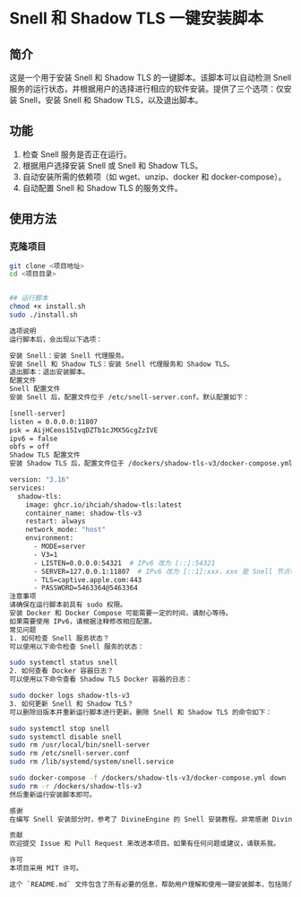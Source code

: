 # Snell 和 Shadow TLS 一键安装脚本

## 简介

这是一个用于安装 Snell 和 Shadow TLS 的一键脚本。该脚本可以自动检测 Snell 服务的运行状态，并根据用户的选择进行相应的软件安装。提供了三个选项：仅安装 Snell，安装 Snell 和 Shadow TLS，以及退出脚本。

## 功能

1. 检查 Snell 服务是否正在运行。
2. 根据用户选择安装 Snell 或 Snell 和 Shadow TLS。
3. 自动安装所需的依赖项（如 wget、unzip、docker 和 docker-compose）。
4. 自动配置 Snell 和 Shadow TLS 的服务文件。

## 使用方法

### 克隆项目

```bash
git clone <项目地址>
cd <项目目录>


## 运行脚本
chmod +x install.sh
sudo ./install.sh

选项说明
运行脚本后，会出现以下选项：

安装 Snell：安装 Snell 代理服务。
安装 Snell 和 Shadow TLS：安装 Snell 代理服务和 Shadow TLS。
退出脚本：退出安装脚本。
配置文件
Snell 配置文件
安装 Snell 后，配置文件位于 /etc/snell-server.conf。默认配置如下：

[snell-server]
listen = 0.0.0.0:11807
psk = AijHCeos15IvqDZTb1cJMX5GcgZzIVE
ipv6 = false
obfs = off
Shadow TLS 配置文件
安装 Shadow TLS 后，配置文件位于 /dockers/shadow-tls-v3/docker-compose.yml。默认配置如下：

version: "3.16"
services:
  shadow-tls:
    image: ghcr.io/ihciah/shadow-tls:latest
    container_name: shadow-tls-v3
    restart: always
    network_mode: "host"
    environment:
      - MODE=server
      - V3=1
      - LISTEN=0.0.0.0:54321  # IPv6 改为 [::]:54321
      - SERVER=127.0.0.1:11807  # IPv6 改为 [::1]:xxx，xxx 是 Snell 节点端口
      - TLS=captive.apple.com:443
      - PASSWORD=5463364@5463364
注意事项
请确保在运行脚本前具有 sudo 权限。
安装 Docker 和 Docker Compose 可能需要一定的时间，请耐心等待。
如果需要使用 IPv6，请根据注释修改相应配置。
常见问题
1. 如何检查 Snell 服务状态？
可以使用以下命令检查 Snell 服务的状态：

sudo systemctl status snell
2. 如何查看 Docker 容器日志？
可以使用以下命令查看 Shadow TLS Docker 容器的日志：

sudo docker logs shadow-tls-v3
3. 如何更新 Snell 和 Shadow TLS？
可以删除旧版本并重新运行脚本进行更新。删除 Snell 和 Shadow TLS 的命令如下：

sudo systemctl stop snell
sudo systemctl disable snell
sudo rm /usr/local/bin/snell-server
sudo rm /etc/snell-server.conf
sudo rm /lib/systemd/system/snell.service

sudo docker-compose -f /dockers/shadow-tls-v3/docker-compose.yml down
sudo rm -r /dockers/shadow-tls-v3
然后重新运行安装脚本即可。

感谢
在编写 Snell 安装部分时，参考了 DivineEngine 的 Snell 安装教程。非常感谢 DivineEngine 提供的详细教程。

贡献
欢迎提交 Issue 和 Pull Request 来改进本项目。如果有任何问题或建议，请联系我。

许可
本项目采用 MIT 许可。

这个 `README.md` 文件包含了所有必要的信息，帮助用户理解和使用一键安装脚本，包括简介、功能、使用方法、配置文件、注意事项、常见问题、感谢、贡献和许可部分。
